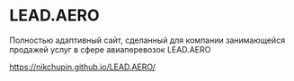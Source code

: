 # LEAD.AERO
Полностью адаптивный сайт, сделанный для компании занимающейся продажей услуг в сфере авиаперевозок LEAD.AERO

https://nikchupin.github.io/LEAD.AERO/
